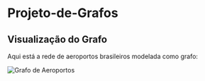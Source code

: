 # Projeto-de-Grafos

## Visualização do Grafo

Aqui está a rede de aeroportos brasileiros modelada como grafo:

![Grafo de Aeroportos]([imagens/grafo.png](https://imgur.com/a/cLqVyVc))
